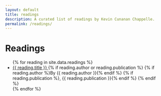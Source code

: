 ```yaml
---
layout: default
title: readings
description: A curated list of readings by Kevin Cunanan Chappelle.
permalink: /readings/
---
```


<h1>Readings</h1>

<div id="link-container">
  <ul>
    {% for reading in site.data.readings %}
      <li class="row">
        <a href="{{ reading.link }}" target="_blank" rel="noopener noreferrer">
          {{ reading.title }}
        </a>
        {% if reading.author or reading.publication %}
          <span class="subtitle">
            {% if reading.author %}By {{ reading.author }}{% endif %}
            {% if reading.publication %}, {{ reading.publication }}{% endif %}
          </span>
        {% endif %}
      </li>
    {% endfor %}
  </ul>
</div>